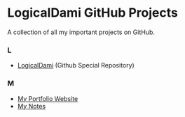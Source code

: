 # LogicalDami GitHub Projects
A collection of all my important projects on GitHub.


### L
- <a href="https://github.com/logicaldami/logicaldami">LogicalDami</a> (Github Special Repository)


### M
- <a href="https://github.com/logicaldami/myportfolio">My Portfolio Website</a>
- <a href="https://github.com/logicaldami/mynotes">My Notes</a>
